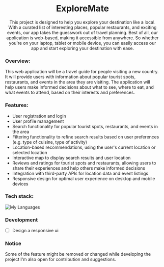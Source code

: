 <h1 align='center'>ExploreMate</h1>
<p align='center'>This project is designed to help you explore your destination like a local. With a curated list of interesting places, popular restaurants, and exciting events, our app takes the guesswork out of travel planning. Best of all, our application is web-based, making it accessible from anywhere. So whether you're on your laptop, tablet or mobile device, you can easily access our app and start exploring your destination with ease.</p>

### Overview:
This web application will be a travel guide for people visiting a new country. It will provide users with information about popular tourist spots, restaurants, and events in the area they are visiting. The application will help users make informed decisions about what to see, where to eat, and what events to attend, based on their interests and preferences.

### Features:
* User registration and login
* User profile management
* Search functionality for popular tourist spots, restaurants, and events in the area
* Filtering functionality to refine search results based on user preferences (e.g. type of cuisine, type of activity)
* Location-based recommendations, using the user's current location or selected location
* Interactive map to display search results and user location
* Reviews and ratings for tourist spots and restaurants, allowing users to share their experiences and help others make informed decisions
* Integration with third-party APIs for location data and event listings
* Responsive design for optimal user experience on desktop and mobile devices

### Tech stack:
![My Languages](https://skillicons.dev/icons?i=react,nextjs,supabase,typescript&theme=dark)

### Development
- [ ] Design a responsive ui

### Notice
Some of the feature might be removed or changed while developing the project I'm also open for contribution and suggestions.
